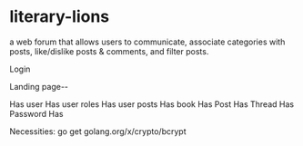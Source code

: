 # literary-lions

a web forum that allows users to communicate, associate categories with posts, like/dislike posts & comments, and filter posts.

Login

Landing page--

Has user
Has user roles 
Has user posts
Has book
Has Post
Has Thread
Has Password
Has 

Necessities:
go get golang.org/x/crypto/bcrypt
